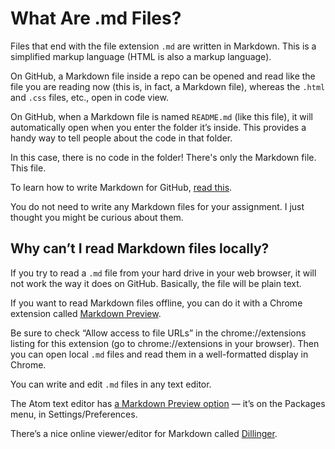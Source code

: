 # What Are .md Files?

Files that end with the file extension `.md` are written in Markdown. This is a simplified markup language (HTML is also a markup language).

On GitHub, a Markdown file inside a repo can be opened and read like the file you are reading now (this is, in fact, a Markdown file), whereas the `.html` and `.css` files, etc., open in code view.

On GitHub, when a Markdown file is named `README.md` (like this file), it will automatically open when you enter the folder it’s inside. This provides a handy way to tell people about the code in that folder.

In this case, there is no code in the folder! There's only the Markdown file. This file.

To learn how to write Markdown for GitHub, [read this](https://guides.github.com/features/mastering-markdown/).

You do not need to write any Markdown files for your assignment. I just thought you might be curious about them.

## Why can’t I read Markdown files locally?

If you try to read a `.md` file from your hard drive in your web browser, it will not work the way it does on GitHub. Basically, the file will be plain text.

If you want to read Markdown files offline, you can do it with a Chrome extension called [Markdown Preview](https://chrome.google.com/webstore/detail/markdown-preview/jmchmkecamhbiokiopfpnfgbidieafmd).

Be sure to check “Allow access to file URLs” in the chrome://extensions listing for this extension (go to chrome://extensions in your browser). Then you can open local `.md` files and read them in a well-formatted display in Chrome.

You can write and edit `.md` files in any text editor.

The Atom text editor has [a Markdown Preview option](/images/markdown.png) — it’s on the Packages menu, in Settings/Preferences.

There’s a nice online viewer/editor for Markdown called [Dillinger](http://dillinger.io/).
